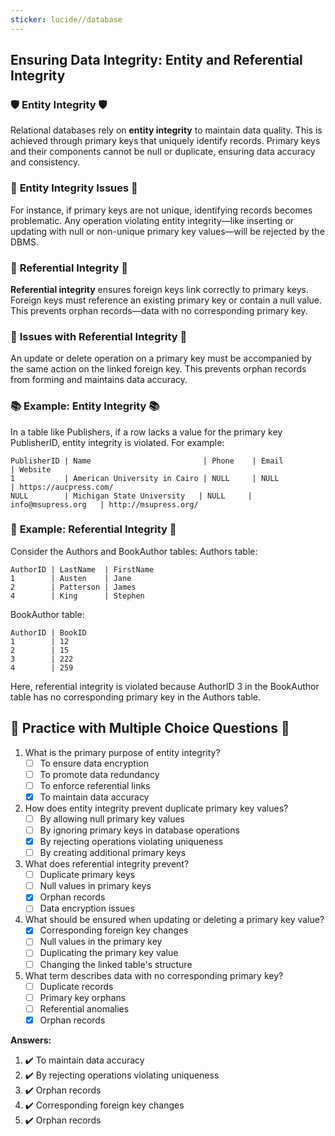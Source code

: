 ```yaml
---
sticker: lucide//database
---
```

## Ensuring Data Integrity: Entity and Referential Integrity

### 🛡️ **Entity Integrity** 🛡️

Relational databases rely on **entity integrity** to maintain data quality. This is achieved through primary keys that uniquely identify records. Primary keys and their components cannot be null or duplicate, ensuring data accuracy and consistency.

### 🚫 **Entity Integrity Issues** 🚫

For instance, if primary keys are not unique, identifying records becomes problematic. Any operation violating entity integrity—like inserting or updating with null or non-unique primary key values—will be rejected by the DBMS.

### 🔗 **Referential Integrity** 🔗

**Referential integrity** ensures foreign keys link correctly to primary keys. Foreign keys must reference an existing primary key or contain a null value. This prevents orphan records—data with no corresponding primary key.

### 🚧 **Issues with Referential Integrity** 🚧

An update or delete operation on a primary key must be accompanied by the same action on the linked foreign key. This prevents orphan records from forming and maintains data accuracy.

### 📚 **Example: Entity Integrity** 📚

In a table like Publishers, if a row lacks a value for the primary key PublisherID, entity integrity is violated. For example:
```
PublisherID | Name                         | Phone    | Email               | Website
1           | American University in Cairo | NULL     | NULL                | https://aucpress.com/
NULL        | Michigan State University   | NULL     | info@msupress.org   | http://msupress.org/
```

### 📘 **Example: Referential Integrity** 📘

Consider the Authors and BookAuthor tables:
Authors table:
```
AuthorID | LastName  | FirstName
1        | Austen    | Jane
2        | Patterson | James
4        | King      | Stephen
```

BookAuthor table:
```
AuthorID | BookID
1        | 12
2        | 15
3        | 222
4        | 259
```

Here, referential integrity is violated because AuthorID 3 in the BookAuthor table has no corresponding primary key in the Authors table.

## 📝 **Practice with Multiple Choice Questions** 📝

1. What is the primary purpose of entity integrity?
   - [ ] To ensure data encryption
   - [ ] To promote data redundancy
   - [ ] To enforce referential links
   - [x] To maintain data accuracy

2. How does entity integrity prevent duplicate primary key values?
   - [ ] By allowing null primary key values
   - [ ] By ignoring primary keys in database operations
   - [x] By rejecting operations violating uniqueness
   - [ ] By creating additional primary keys

3. What does referential integrity prevent?
   - [ ] Duplicate primary keys
   - [ ] Null values in primary keys
   - [x] Orphan records
   - [ ] Data encryption issues

4. What should be ensured when updating or deleting a primary key value?
   - [x] Corresponding foreign key changes
   - [ ] Null values in the primary key
   - [ ] Duplicating the primary key value
   - [ ] Changing the linked table's structure

5. What term describes data with no corresponding primary key?
   - [ ] Duplicate records
   - [ ] Primary key orphans
   - [ ] Referential anomalies
   - [x] Orphan records

**Answers:**
1. ✔️ To maintain data accuracy
2. ✔️ By rejecting operations violating uniqueness
3. ✔️ Orphan records
4. ✔️ Corresponding foreign key changes
5. ✔️ Orphan records